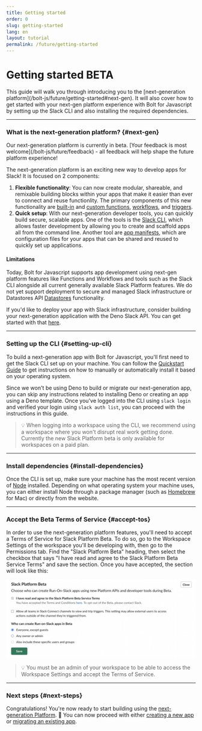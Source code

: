 ```yaml
---
title: Getting started
order: 0
slug: getting-started
lang: en
layout: tutorial
permalink: /future/getting-started
---
```


# Getting started <span class="label-beta">BETA</span>

<div class="section-content">
This guide will walk you through introducing you to the [next-generation platform](/bolt-js/future/getting-started#next-gen). It will also cover how to get started with your next-gen platform experience with Bolt for Javascript by setting up the Slack CLI and also installing the required dependencies.
</div>

---
### What is the next-generation platform? {#next-gen}

<p class="alert alert_info"><ts-icon class="ts_icon_info_circle"></ts-icon>Our next-generation platform is currently in beta. [Your feedback is most welcome](/bolt-js/future/feedback) - all feedback will help shape the future platform experience!</p>

The next-generation platform is an exciting new way to develop apps for Slack! It is focused on 2 components:
1. **Flexible functionality**: You can now create modular, shareable, and remixable building blocks within your apps that make it easier than ever to connect and reuse functionlity. The primary components of this new functionality are [built-in](/bolt-js/future/built-in-functions) and [custom functions](/bolt-js/future/custom-functions), [workflows](/bolt-js/future/workflows), and [triggers](/bolt-js/future/triggers).
2. **Quick setup**: With our next-generation developer tools, you can quickly build secure, scalable apps. One of the tools is the [Slack CLI](https://api.slack.com/future/tools/cli), which allows faster development by allowing you to create and scaffold apps all from the command line. Another tool are [app manifests](/bolt-js/future/app-manifests), which are configuration files for your apps that can be shared and reused to quickly set up applications.

#### Limitations

Today, Bolt for Javascript supports app development using next-gen platform features like Functions and Workflows and tools such as the Slack CLI alongside all current generally available Slack Platform features. 
We do not yet support deployment to secure and managed Slack infrastructure or Datastores API [Datastores](https://api.slack.com/future/datastores) functionality.

If you'd like to deploy your app with Slack infrastructure, consider building your next-generation application with the Deno Slack API. You can get started with that [here](https://api.slack.com/future/get-started).

---

### Setting up the CLI {#setting-up-cli}

To build a next-generation app with Bolt for Javascript, you'll first need to get the Slack CLI set up on your machine. You can follow the [Quickstart Guide](https://api.slack.com/future/quickstart) to get instructions on how to manually or automatically install it based on your operating system. 

Since we won't be using Deno to build or migrate our next-generation app, you can skip any instructions related to installing Deno or creating an app using a Deno template. Once you've logged into the CLI using `slack login` and verified your login using `slack auth list`, you can proceed with the instructions in this guide.

> 💡 When logging into a workspace using the CLI, we recommend using a workspace where you won't disrupt real work getting done. Currently the new Slack Platform beta is only available for workspaces on a paid plan.

---

### Install dependencies {#install-dependencies}

Once the CLI is set up, make sure your machine has the most recent version of [Node](https://nodejs.org/en/) installed. Depending on what operating system your machine uses, you can either install Node through a package manager (such as [Homebrew](https://brew.sh/) for Mac) or directly from the website.

---

### Accept the Beta Terms of Service {#accept-tos}

In order to use the next-generation platform features, you'll need to accept a Terms of Service for Slack Platform Beta. To do so, go to the Workspace Settings of the workspace you'll be developing with, then go to the Permissions tab. Find the "Slack Platform Beta" heading, then select the checkbox that says "I have read and agree to the Slack Platform Beta Service Terms" and save the section. Once you have accepted, the section will look like this:

![Beta Terms of Service](../assets/beta-tos-future.png "Beta Terms of Service")

> 💡 You must be an admin of your workspace to be able to access the Workspace Settings and accept the Terms of Service.

---
### Next steps {#next-steps}

Congratulations! You're now ready to start building using the [next-generation Platform](/bolt-js/future/getting-started#next-gen). 🎉 You can now proceed with either [creating a new app](/bolt-js/future/create-new-app) or [migrating an existing app](/bolt-js/future/migrate-existing-app).

